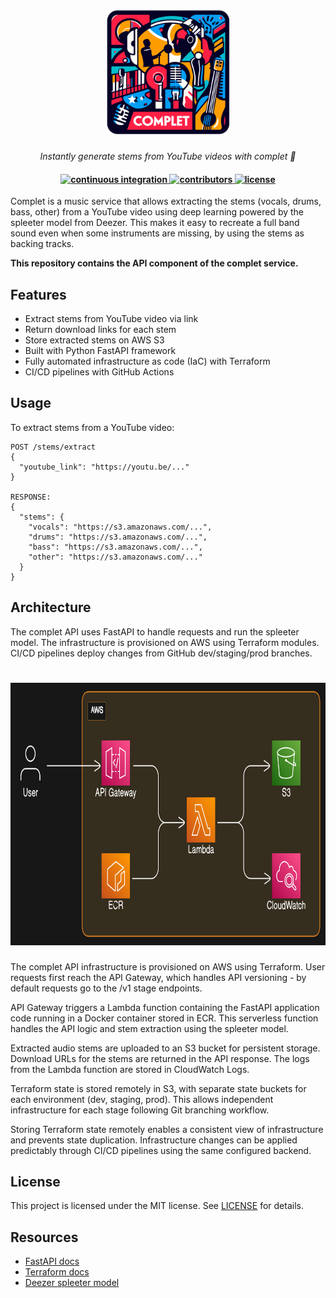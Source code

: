 <h1 align="center">
  <img src="./.github/assets/complet-logo.svg" width="200" height="200" alt="Complet logo, generated with AI">
</h1>

<p align="center">
  <i align="center">Instantly generate stems from YouTube videos with complet 🎸</i>
</p>

<h4 align="center">
  <a href="https://github.com/damarals/complet-api/actions/workflows/terraform_apply.yml">
    <img src="https://img.shields.io/github/actions/workflow/status/damarals/complet-api/terraform_apply.yml?branch=main&label=pipeline&style=flat-square" alt="continuous integration" style="height: 20px;">
  </a>
  <a href="https://github.com/damarals/complet-api/graphs/contributors">
    <img src="https://img.shields.io/github/contributors-anon/damarals/complet-api?color=yellow&style=flat-square" alt="contributors" style="height: 20px;">
  </a>
  <a href="https://opensource.org/license/mit/">
    <img src="https://img.shields.io/github/license/damarals/complet-api?color=blue&style=flat-square&label=license" alt="license" style="height: 20px;">
  </a>
</h4>

Complet is a music service that allows extracting the stems (vocals, drums, bass, other) from a YouTube video using deep learning powered by the spleeter model from Deezer. This makes it easy to recreate a full band sound even when some instruments are missing, by using the stems as backing tracks.

**This repository contains the API component of the complet service.**

## Features

- Extract stems from YouTube video via link
- Return download links for each stem
- Store extracted stems on AWS S3
- Built with Python FastAPI framework
- Fully automated infrastructure as code (IaC) with Terraform
- CI/CD pipelines with GitHub Actions

## Usage

To extract stems from a YouTube video:

```
POST /stems/extract
{
  "youtube_link": "https://youtu.be/..."  
}

RESPONSE:
{
  "stems": {
    "vocals": "https://s3.amazonaws.com/...",
    "drums": "https://s3.amazonaws.com/...", 
    "bass": "https://s3.amazonaws.com/...",
    "other": "https://s3.amazonaws.com/..."
  }
}
```

## Architecture

The complet API uses FastAPI to handle requests and run the spleeter model. The infrastructure is provisioned on AWS using Terraform modules. CI/CD pipelines deploy changes from GitHub dev/staging/prod branches.

<h1 align="center">
  <img src="./.github/assets/architecture-diagram.svg" width="920" height="420" alt="Complet API AWS architecture diagram">
</h1>

The complet API infrastructure is provisioned on AWS using Terraform. User requests first reach the API Gateway, which handles API versioning - by default requests go to the /v1 stage endpoints.

API Gateway triggers a Lambda function containing the FastAPI application code running in a Docker container stored in ECR. This serverless function handles the API logic and stem extraction using the spleeter model. 

Extracted audio stems are uploaded to an S3 bucket for persistent storage. Download URLs for the stems are returned in the API response. The logs from the Lambda function are stored in CloudWatch Logs.

Terraform state is stored remotely in S3, with separate state buckets for each environment (dev, staging, prod). This allows independent infrastructure for each stage following Git branching workflow.

Storing Terraform state remotely enables a consistent view of infrastructure and prevents state duplication. Infrastructure changes can be applied predictably through CI/CD pipelines using the same configured backend.

<!-- TODO: make cotributing section -->

<!-- ## Contributing -->

<!-- Contributions to the complet API are welcome! Please check out the [contributing guide](CONTRIBUTING.md) for more info on how to get started. -->

## License

This project is licensed under the MIT license. See [LICENSE](LICENSE) for details.

## Resources

- [FastAPI docs](https://fastapi.tiangolo.com/)
- [Terraform docs](https://www.terraform.io/docs)
- [Deezer spleeter model](https://github.com/deezer/spleeter)
